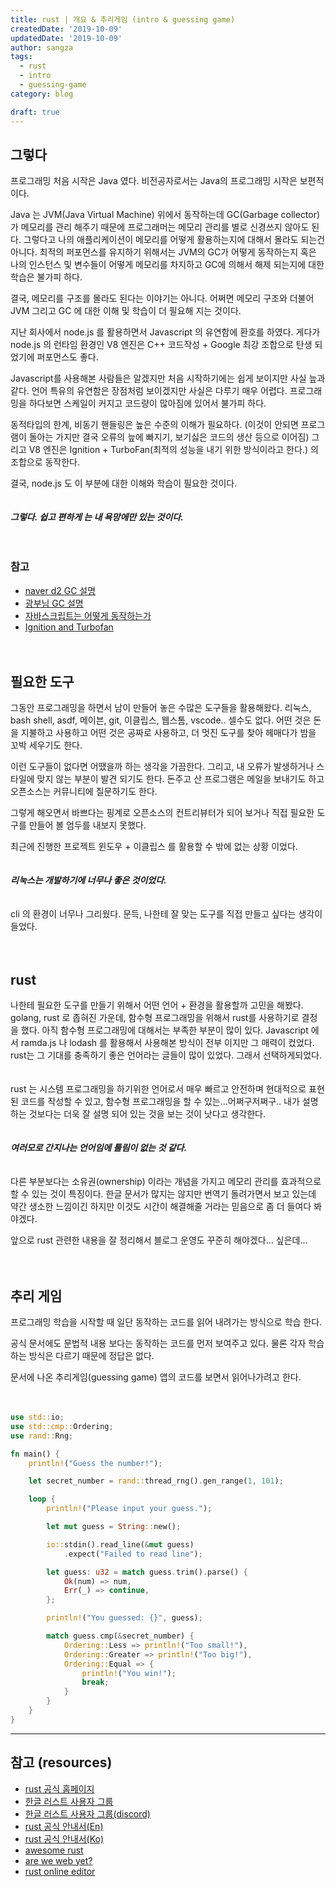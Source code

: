 ```yaml
---
title: rust | 개요 & 추리게임 (intro & guessing game)
createdDate: '2019-10-09'
updatedDate: '2019-10-09'
author: sangza
tags:
  - rust
  - intro
  - guessing-game
category: blog

draft: true
---
```


## 그렇다

프로그래밍 처음 시작은 Java 였다. 비전공자로서는 Java의 프로그래밍 시작은 보편적이다.

Java 는 JVM(Java Virtual Machine) 위에서 동작하는데 GC(Garbage collector) 가 메모리를 관리 해주기 때문에 프로그래머는 메모리 관리를 별로 신경쓰지 않아도 된다. 그렇다고 나의 애플리케이션이 메모리를 어떻게 활용하는지에 대해서 몰라도 되는건 아니다. 최적의 퍼포먼스를 유지하기 위해서는 JVM의 GC가 어떻게 동작하는지 혹은 나의 인스턴스 및 변수들이 어떻게 메모리를 차지하고 GC에 의해서 해제 되는지에 대한 학습은 불가피 하다.

결국, 메모리를 구조를 몰라도 된다는 이야기는 아니다. 어쩌면 메모리 구조와 더불어 JVM 그리고 GC 에 대한 이해 및 학습이 더 필요해 지는 것이다.

지난 회사에서 node.js 를 활용하면서 Javascript 의 유연함에 환호를 하였다. 게다가 node.js 의 런타임 환경인 V8 엔진은 C++ 코드작성 + Google 최강 조합으로 탄생 되었기에 퍼포먼스도 좋다.

Javascript를 사용해본 사람들은 알겠지만 처음 시작하기에는 쉽게 보이지만 사실 늪과 같다. 언어 특유의 유연함은 장점처럼 보이겠지만 사실은 다루기 매우 어렵다. 프로그래밍을 하다보면 스케일이 커지고 코드량이 많아짐에 있어서 불가피 하다.

동적타입의 한계, 비동기 핸들링은 높은 수준의 이해가 필요하다. (이것이 안되면 프로그램이 돌아는 가지만 결국 오류의 늪에 빠지기, 보기싫은 코드의 생산 등으로 이어짐) 그리고 V8 엔진은 Ignition + TurboFan(최적의 성능을 내기 위한 방식이라고 한다.) 의 조합으로 동작한다.

결국, node.js 도 이 부분에 대한 이해와 학습이 필요한 것이다.
<br /><br /><br />
_**그렇다. 쉽고 편하게 는 내 욕망에만 있는 것이다.**_
<br /><br /><br />

### 참고

- [naver d2 GC 설명](https://d2.naver.com/helloworld/1329)
- [광부님 GC 설명](https://itmining.tistory.com/24)
- [자바스크립트는 어떻게 동작하는가](https://engineering.huiseoul.com/%EC%9E%90%EB%B0%94%EC%8A%A4%ED%81%AC%EB%A6%BD%ED%8A%B8%EB%8A%94-%EC%96%B4%EB%96%BB%EA%B2%8C-%EC%9E%91%EB%8F%99%ED%95%98%EB%8A%94%EA%B0%80-v8-%EC%97%94%EC%A7%84%EC%9D%98-%EB%82%B4%EB%B6%80-%EC%B5%9C%EC%A0%81%ED%99%94%EB%90%9C-%EC%BD%94%EB%93%9C%EB%A5%BC-%EC%9E%91%EC%84%B1%EC%9D%84-%EC%9C%84%ED%95%9C-%EB%8B%A4%EC%84%AF-%EA%B0%80%EC%A7%80-%ED%8C%81-6c6f9832c1d9)
- [Ignition and Turbofan](https://docs.google.com/presentation/d/1chhN90uB8yPaIhx_h2M3lPyxPgdPmkADqSNAoXYQiVE/edit#slide=id.g1357e6d1a4_0_58)
  <br /><br /><br />

## 필요한 도구

그동안 프로그래밍을 하면서 남이 만들어 놓은 수많은 도구들을 활용해왔다. 리눅스, bash shell, asdf, 메이븐, git, 이클립스, 웹스톰, vscode.. 셀수도 없다. 어떤 것은 돈을 지불하고 사용하고 어떤 것은 공짜로 사용하고, 더 멋진 도구를 찾아 헤매다가 밤을 꼬박 세우기도 한다.

이런 도구들이 없다면 어땠을까 하는 생각을 가끔한다. 그리고, 내 오류가 발생하거나 스타일에 맞지 않는 부분이 발견 되기도 한다. 돈주고 산 프로그램은 메일을 보내기도 하고 오픈소스는 커뮤니티에 질문하기도 한다.

그렇게 해오면서 바쁘다는 핑계로 오픈소스의 컨트리뷰터가 되어 보거나 직접 필요한 도구를 만들어 볼 엄두를 내보지 못했다.

최근에 진행한 프로젝트 윈도우 + 이클립스 를 활용할 수 밖에 없는 상황 이었다.
<br /><br /><br />
_**리눅스는 개발하기에 너무나 좋은 것이었다.**_
<br /><br /><br />
cli 의 환경이 너무나 그리웠다. 문득, 나한테 잘 맞는 도구를 직접 만들고 싶다는 생각이 들었다.
<br /><br /><br />

## rust

나한테 필요한 도구를 만들기 위해서 어떤 언어 + 환경을 활용할까 고민을 해봤다. golang, rust 로 좁혀진 가운데, 함수형 프로그래밍을 위해서 rust를 사용하기로 결정을 했다. 아직 함수형 프로그래밍에 대해서는 부족한 부분이 많이 있다. Javascript 에서 ramda.js 나 lodash 를 활용해서 사용해본 방식이 전부 이지만 그 매력이 컸었다. rust는 그 기대를 충족하기 좋은 언어라는 글들이 많이 있었다. 그래서 선택하게되었다.
<br /><br /><br />
rust 는 시스템 프로그래밍을 하기위한 언어로서 매우 빠르고 안전하며 현대적으로 표현된 코드를 작성할 수 있고, 함수형 프로그래밍을 할 수 있는...어쩌구저쩌구..
내가 설명하는 것보다는 더욱 잘 설명 되어 있는 것을 보는 것이 낫다고 생각한다.
<br /><br /><br />
_**여러모로 간지나는 언어임에 틀림이 없는 것 같다.**_
<br /><br /><br />
다른 부분보다는 소유권(ownership) 이라는 개념을 가지고 메모리 관리를 효과적으로 할 수 있는 것이 특징이다. 한글 문서가 많지는 않지만 번역기 돌려가면서 보고 있는데 약간 생소한 느낌이긴 하지만 이것도 시간이 해결해줄 거라는 믿음으로 좀 더 들여다 봐야겠다.

앞으로 rust 관련한 내용을 잘 정리해서 블로그 운영도 꾸준히 해야겠다... 싶은데...
<br /><br /><br />

## 추리 게임

프로그래밍 학습을 시작할 때 일단 동작하는 코드를 읽어 내려가는 방식으로 학습 한다.

공식 문서에도 문법적 내용 보다는 동작하는 코드를 먼저 보여주고 있다. 물론 각자 학습하는 방식은 다르기 때문에 정답은 없다.

문서에 나온 추리게임(guessing game) 앱의 코드를 보면서 읽어나가려고 한다.
<br /><br /><br />

```rust
use std::io;
use std::cmp::Ordering;
use rand::Rng;

fn main() {
    println!("Guess the number!");

    let secret_number = rand::thread_rng().gen_range(1, 101);

    loop {
        println!("Please input your guess.");

        let mut guess = String::new();

        io::stdin().read_line(&mut guess)
            .expect("Failed to read line");

        let guess: u32 = match guess.trim().parse() {
            Ok(num) => num,
            Err(_) => continue,
        };

        println!("You guessed: {}", guess);

        match guess.cmp(&secret_number) {
            Ordering::Less => println!("Too small!"),
            Ordering::Greater => println!("Too big!"),
            Ordering::Equal => {
                println!("You win!");
                break;
            }
        }
    }
}
```

<hr />

## 참고 (resources)

- [rust 공식 홈페이지](https://rust-lang.org/)
- [한글 러스트 사용자 그룹](https://rust-kr.org/)
- [한글 러스트 사용자 그룹(discord)](https://discordapp.com/channels/487203989830631435/487203989830631438)
- [rust 공식 안내서(En)](https://doc.rust-lang.org/stable/book/index.html)
- [rust 공식 안내서(Ko)](https://rinthel.github.io/rust-lang-book-ko/)
- [awesome rust](https://github.com/rust-unofficial/awesome-rust)
- [are we web yet?](http://www.arewewebyet.org/)
- [rust online editor](https://repl.it/languages/rust)
